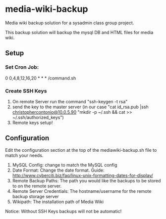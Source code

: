 # media-wiki-backup
Media wiki backup solution for a sysadmin class group project.

This backup solution will backup the mysql DB and HTML files for media wiki.

## Setup
### Set Cron Job: 
0 0,4,8,12,16,20 * * * /command.sh
### Create SSH Keys
1. On remote Server run the command "ssh-keygen -t rsa"
2. send the key to the master server (in our case "cat id_rsa.pub |ssh christophercontonio@10.0.5.90 "mkdir -p ~/.ssh && cat >> ~/.ssh/authorized_keys")
3. Remote keys setup!


## Configuration
Edit the configuration section at the top of the mediawiki-backup.sh file to match your needs.

1. MySQL Config: change to match the MySQL config
2. Date Format: Change the date format. Guide: http://www.cyberciti.biz/faq/linux-unix-formatting-dates-for-display/
3. Remote Backup Paths: The path you would like the backups to be stored to on the remote server.
4. Remote Server Credentials: The hostname/username for the remote backup storage server
5. Wikipath: The installation path of Media Wiki


Notice: Without SSH Keys backups will not be automatic!
